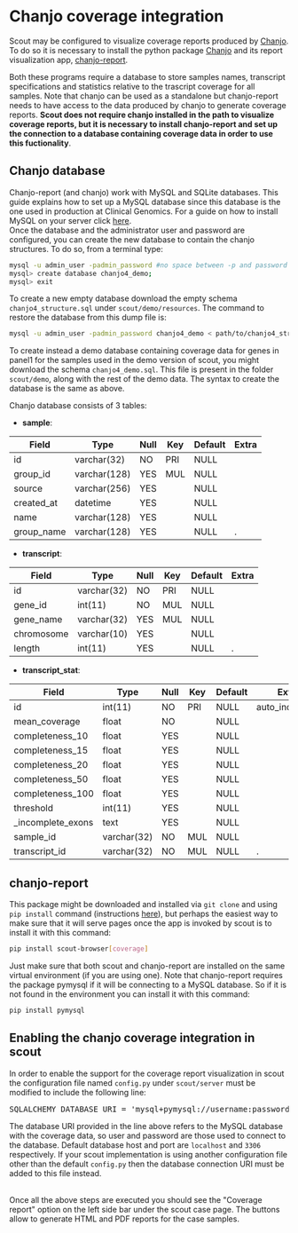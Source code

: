 # Chanjo coverage integration

Scout may be configured to visualize coverage reports produced by [Chanjo][chanjo].
To do so it is necessary to install the python package [Chanjo][chanjo] and its report visualization app, [chanjo-report][chanjo-report].

Both these programs require a database to store samples names, transcript specifications and statistics relative to the trascript coverage for all samples. Note that chanjo can be used as a standalone but chanjo-report needs to have access to the data produced by chanjo to generate coverage reports. **Scout does not require chanjo installed in the path to visualize coverage reports, but it is necessary to install chanjo-report and set up the connection to a database containing coverage data in order to use this fuctionality**.

## Chanjo database ##
Chanjo-report (and chanjo) work with MySQL and SQLite databases. This guide explains how to set up a MySQL database since this database is the one used in production at Clinical Genomics. For a guide on how to install MySQL on your server click [here](https://dev.mysql.com/doc/mysql-getting-started/en/). <br>
Once the database and the administrator user and password are configured, you can create the new database to contain the chanjo structures. To do so, from a terminal type:

```bash
mysql -u admin_user -padmin_password #no space between -p and password
mysql> create database chanjo4_demo;
mysql> exit
```
To create a new empty database download the empty schema `chanjo4_structure.sql` under `scout/demo/resources`. The command to restore the database from this dump file is:
```bash
mysql -u admin_user -padmin_password chanjo4_demo < path/to/chanjo4_structure.sql #no space between -p and password
```

To create instead a demo database containing coverage data for genes in panel1 for the samples used in the demo version of scout, you might download the schema `chanjo4_demo.sql`. This file is present in the folder `scout/demo`, along with the rest of the demo data. The syntax to create the database is the same as above.

Chanjo database consists of 3 tables:
- **sample**:

| Field      | Type         | Null | Key | Default | Extra |
|------------|--------------|------|-----|---------|-------|
| id         | varchar(32)  | NO   | PRI | NULL    |       |
| group_id   | varchar(128) | YES  | MUL | NULL    |       |
| source     | varchar(256) | YES  |     | NULL    |       |
| created_at | datetime     | YES  |     | NULL    |       |
| name       | varchar(128) | YES  |     | NULL    |       |
| group_name | varchar(128) | YES  |     | NULL    |.      |


- **transcript**:

| Field      | Type        | Null | Key | Default | Extra |
|------------|-------------|------|-----|---------|-------|
| id         | varchar(32) | NO   | PRI | NULL    |       |
| gene_id    | int(11)     | NO   | MUL | NULL    |       |
| gene_name  | varchar(32) | YES  | MUL | NULL    |       |
| chromosome | varchar(10) | YES  |     | NULL    |       |
| length     | int(11)     | YES  |     | NULL    |.      |


- **transcript_stat**:

| Field             | Type        | Null | Key | Default | Extra          
|-------------------|-------------|------|-----|---------|----------------|
| id                | int(11)     | NO   | PRI | NULL    | auto_increment |
| mean_coverage     | float       | NO   |     | NULL    |                |
| completeness_10   | float       | YES  |     | NULL    |                |
| completeness_15   | float       | YES  |     | NULL    |                |
| completeness_20   | float       | YES  |     | NULL    |                |
| completeness_50   | float       | YES  |     | NULL    |                |
| completeness_100  | float       | YES  |     | NULL    |                |
| threshold         | int(11)     | YES  |     | NULL    |                |
| _incomplete_exons | text        | YES  |     | NULL    |                |
| sample_id         | varchar(32) | NO   | MUL | NULL    |                |
| transcript_id     | varchar(32) | NO   | MUL | NULL    |.               |


## chanjo-report ##

This package might be downloaded and installed via `git clone` and using `pip install` command (instructions [here](https://github.com/robinandeer/chanjo-report)), but perhaps the easiest way to make sure that it will serve pages once the app is invoked by scout is to install it with this command:
```bash
pip install scout-browser[coverage]
```
Just make sure that both scout and chanjo-report are installed on the same virtual environment (if you are using one).
Note that chanjo-report requires the package pymysql if it will be connecting to a MySQL database. So if it is not found in the environment you can install it with this command:
```bash
pip install pymysql
```

## Enabling the chanjo coverage integration in scout ##
In order to enable the support for the coverage report visualization in scout the configuration file named `config.py` under `scout/server` must be modified to include the following line:
<pre>
SQLALCHEMY_DATABASE_URI = 'mysql+pymysql://username:password@host:port/chanjo4_demo'
</pre>
The database URI provided in the line above refers to the MySQL database with the coverage data, so user and password are those used to connect to the database. Default database host and port are `localhost` and `3306` respectively.
If your scout implementation is using another configuration file other than the default `config.py` then the database connection URI must be added to this file instead.

<br>
Once all the above steps are executed you should see the "Coverage report" option on the left side bar under the scout case page. The buttons allow to generate HTML and PDF reports for the case samples.

[chanjo]: https://github.com/Clinical-Genomics/chanjo
[chanjo-report]: https://github.com/robinandeer/chanjo-report
